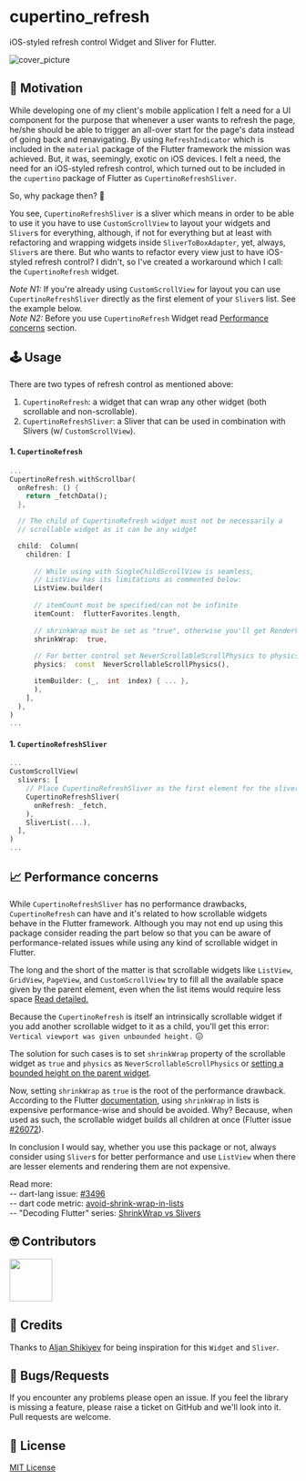 
# cupertino_refresh

iOS-styled refresh control Widget and Sliver for Flutter.

<img src="https://raw.githubusercontent.com/porelarte/cupertino-refresh/master/.docs/cover.png" alt="cover_picture" />

## 🚀 Motivation

While developing one of my client's mobile application I felt a need for a UI component for the purpose that whenever a user wants to refresh the page, he/she should be able to trigger an all-over start for the page's data instead of going back and renavigating. By using `RefreshIndicator` which is included in the `material` package of the Flutter framework the mission was achieved. But, it was, seemingly, exotic on iOS devices. I felt a need, the need for an iOS-styled refresh control, which turned out to be included in the `cupertino` package of Flutter as `CupertinoRefreshSliver`.

So, why package then? 🤔

You see, `CupertinoRefreshSliver` is a sliver which means in order to be able to use it you have to use `CustomScrollView` to layout your widgets and `Sliver`s for everything, although, if not for everything but at least with refactoring and wrapping widgets inside `SliverToBoxAdapter`, yet, always, `Sliver`s are there. But who wants to refactor every view just to have iOS-styled refresh control? I didn't, so I've created a workaround which I call: the `CupertinoRefresh` widget.

*Note N1:* If you're already using `CustomScrollView` for layout you can use `CupertinoRefreshSliver` directly as the first element of your `Sliver`s list. See the example below.  
*Note N2:* Before you use `CupertinoRefresh` Widget read <a href="https://github.com/porelarte/cupertino-refresh#-performance-concerns">Performance concerns</a> section.

## 🕹️ Usage

There are two types of refresh control as mentioned above:
1. `CupertinoRefresh`: a widget that can wrap any other widget (both scrollable and non-scrollable).
2. `CupertinoRefreshSliver`: a Sliver that can be used in combination with Slivers (w/ `CustomScrollView`).

#### 1. `CupertinoRefresh`

```dart
...
CupertinoRefresh.withScrollbar(
  onRefresh: () {
    return _fetchData();
  },

  // The child of CupertinoRefresh widget must not be necessarily a
  // scrollable widget as it can be any widget

  child:  Column(
    children: [
    
      // While using with SingleChildScrollView is seamless,
      // ListView has its limitations as commented below:
      ListView.builder(
            
      // itemCount must be specified/can not be infinite
      itemCount:  flutterFavorites.length,
      
      // shrinkWrap must be set as "true", otherwise you'll get RenderViewport issue
      shrinkWrap:  true,
      
      // For better control set NeverScrollableScrollPhysics to physics
      physics:  const  NeverScrollableScrollPhysics(),

      itemBuilder: (_,  int  index) { ... },
      ),
    ],
  ),
)
...
```

#### 1. `CupertinoRefreshSliver`
```dart
...
CustomScrollView(
  slivers: [
    // Place CupertinoRefreshSliver as the first element for the slivers parameter.
    CupertinoRefreshSliver(
      onRefresh: _fetch,
    ),
    SliverList(...),
  ],
)
...
```

## 📈 Performance concerns
While `CupertinoRefreshSliver` has no performance drawbacks, `CupertinoRefresh` can have and it's related to how scrollable widgets behave in the Flutter framework. Although you may not end up using this package consider reading the part below so that you can be aware of performance-related issues while using any kind of scrollable widget in Flutter.

The long and the short of the matter is that scrollable widgets like `ListView`, `GridView`, `PageView`, and `CustomScrollView` try to fill all the available space given by the parent element, even when the list items would require less space <a href="https://stackoverflow.com/a/54008230">Read detailed.</a>

Because the `CupertinoRefresh` is itself an intrinsically scrollable widget if you add another scrollable widget to it as a child, you'll get this error: `Vertical viewport was given unbounded height.` 😖

The solution for such cases is to set `shrinkWrap` property of the scrollable widget as `true` and `physics` as `NeverScrollableScrollPhysics` or <a href="https://www.fluttercampus.com/guide/136/how-to-solve-vertical-viewport-was-given-unbounded-height-error-on-flutter">setting a bounded height on the parent widget</a>.

Now, setting `shrinkWrap` as `true` is the root of the performance drawback. According to the Flutter <a href="https://api.flutter.dev/flutter/widgets/ScrollView/shrinkWrap.html">documentation</a>, using `shrinkWrap` in lists is expensive performance-wise and should be avoided. Why? Because, when used as such, the scrollable widget builds all children at once (Flutter issue <a href="https://github.com/flutter/flutter/issues/26072">#26072</a>).

In conclusion I would say, whether you use this package or not, always consider using `Sliver`s for better performance and use `ListView` when there are lesser elements and rendering them are not expensive.

Read more:  
-- dart-lang issue: <a href="https://github.com/dart-lang/linter/issues/3496">#3496</a>  
-- dart code metric: <a href="https://dartcodemetrics.dev/docs/rules/flutter/avoid-shrink-wrap-in-lists">avoid-shrink-wrap-in-lists</a>  
-- "Decoding Flutter" series: <a href="https://www.youtube.com/watch?v=LUqDNnv_dh0">ShrinkWrap vs Slivers</a>  

## 🤓 Contributors

<a href="https://github.com/porelarte/cupertino-refresh/graphs/contributors"><img src="https://github.com/kamranbekirovyz.png" height="75"></a>  

## 🙏 Credits

Thanks to <a href="https://github.com/mrjnlcn">Aljan Shikiyev</a> for being inspiration for this `Widget` and `Sliver`.

## 🐞 Bugs/Requests

If you encounter any problems please open an issue. If you feel the library is missing a feature, please raise a ticket on GitHub and we'll look into it. Pull requests are welcome.

## 📃 License

<a href="https://github.com/porelarte/cupertino-refresh/blob/master/LICENSE">MIT License</a>